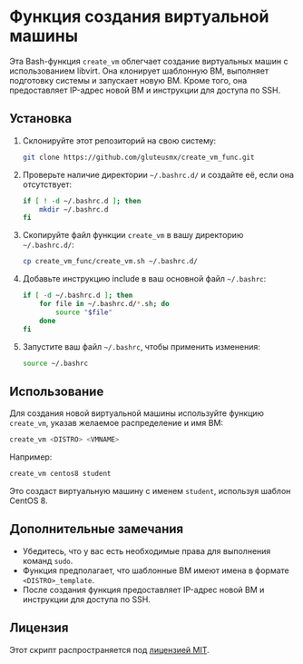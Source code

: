 # Функция создания виртуальной машины

Эта Bash-функция `create_vm` облегчает создание виртуальных машин с использованием libvirt. Она клонирует шаблонную ВМ, выполняет подготовку системы и запускает новую ВМ. Кроме того, она предоставляет IP-адрес новой ВМ и инструкции для доступа по SSH.

## Установка

1. Склонируйте этот репозиторий на свою систему:

   ```bash
   git clone https://github.com/gluteusmx/create_vm_func.git
   ```

2. Проверьте наличие директории `~/.bashrc.d/` и создайте её, если она отсутствует:

   ```bash
   if [ ! -d ~/.bashrc.d ]; then
       mkdir ~/.bashrc.d
   fi
   ```

3. Скопируйте файл функции `create_vm` в вашу директорию `~/.bashrc.d/`:

   ```bash
   cp create_vm_func/create_vm.sh ~/.bashrc.d/
   ```

4. Добавьте инструкцию include в ваш основной файл `~/.bashrc`:

   ```bash
   if [ -d ~/.bashrc.d ]; then
       for file in ~/.bashrc.d/*.sh; do
           source "$file"
       done
   fi
   ```

5. Запустите ваш файл `~/.bashrc`, чтобы применить изменения:

   ```bash
   source ~/.bashrc
   ```

## Использование

Для создания новой виртуальной машины используйте функцию `create_vm`, указав желаемое распределение и имя ВМ:

```bash
create_vm <DISTRO> <VMNAME>
```

Например:

```bash
create_vm centos8 student
```

Это создаст виртуальную машину с именем `student`, используя шаблон CentOS 8.

## Дополнительные замечания

- Убедитесь, что у вас есть необходимые права для выполнения команд `sudo`.
- Функция предполагает, что шаблонные ВМ имеют имена в формате `<DISTRO>_template`.
- После создания функция предоставляет IP-адрес новой ВМ и инструкции для доступа по SSH.

## Лицензия

Этот скрипт распространяется под [лицензией MIT](https://github.com/git/git-scm.com/blob/main/MIT-LICENSE.txt).
